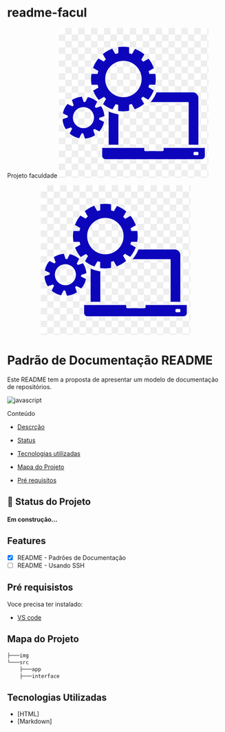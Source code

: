 # readme-facul
Projeto faculdade
![logo](./img/PNG.png)

<p align="center">

  <img src="./img/PNG.png">

<p>

# Padrão de Documentação README

<p id="descricao">Este README tem a proposta de apresentar um modelo de documentação de repositórios.<p>

![javascript](https://img.shields.io/badge/JavaScript-323330?style=for-the-badge&logo=javascript&logoColor=F7DF1E)

Conteúdo
<ul>

<li>

<a href="#descricao">Descrção</a>

</li>

</ul>

<ul>

<li>

<a href="#statusprojeto">Status</a>

</li>

<li>


<a href="#tecnologiasutilizadas">Tecnologias utilizadas</a>

</li>

<li>

<a href="#mapadeprojetos">Mapa do Projeto</a>

</li>

<li>

<a href="#prerequisitos">Pré requisitos</a>

</li>

</ul>

## :rocket: Status do Projeto

<p id=></p>

<h4 id="statusprojeto" align="left">
Em construção...
</h4>

<p id="features"></p>

## Features
- [X] README - Padrões de Documentação
- [ ] README - Usando SSH

<p id="prerequisitos"></p>

## Pré requisistos
Voce precisa ter instalado:

<ul>

   <li>
     <a href="https://code.visualstudio.com">VS code</a>
   </li>

</ul>

<p id="mapadeprojetos"></p>

## Mapa do Projeto
```
├───img
└───src
    ├───app
    ├───interface
```

<p id="tecnologiasutilizadas"></p>

## Tecnologias Utilizadas
- [HTML]
- [Markdown]
  
